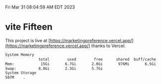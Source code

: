 Fri Mar 31 08:04:59 AM EDT 2023

# vite Fifteen


This project is live at [https://marketingpreference.vercel.app/](https://marketingpreference.vercel.app/) thanks to Vercel.

```bash
System Memory
               total        used        free      shared  buff/cache   available
Mem:            15Gi       6.7Gi       2.0Gi       976Mi       6.5Gi       7.2Gi
Swap:          8.0Gi       2.3Gi       5.7Gi
System Storage
507M	.
